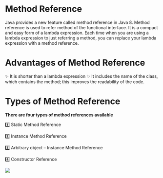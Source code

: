 # Method Reference

Java provides a new feature called method reference in Java 8. Method reference is used to refer method of the functional interface. It is a compact and easy form of a lambda expression. Each time when you are using a lambda expression to just referring a method, you can replace your lambda expression with a method reference.

# Advantages of Method Reference

✨ It is shorter than a lambda expression
✨ It includes the name of the class, which contains the method; this improves the readability of the code.

# Types of Method Reference
**There are four types of method references available**

1️⃣ Static Method Reference

2️⃣ Instance Method Reference

3️⃣ Arbitrary object – Instance Method Reference

4️⃣ Constructor Reference


<img src="https://www.javainterviewpoint.com/wp-content/uploads/2020/06/Types-of-Method-Reference.png" />
